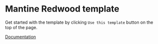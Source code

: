 # Mantine Redwood template

Get started with the template by clicking `Use this template` button on the top of the page.

[Documentation](https://mantine.dev/guides/redwood/)
